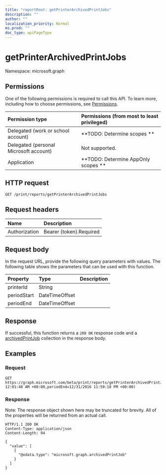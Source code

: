 ```yaml
---
title: "reportRoot: getPrinterArchivedPrintJobs"
description: ""
author: ""
localization_priority: Normal
ms.prod: ""
doc_type: apiPageType
---
```


# getPrinterArchivedPrintJobs

Namespace: microsoft.graph



## Permissions
One of the following permissions is required to call this API. To learn more, including how to choose permissions, see [Permissions](/concepts/permissions-reference.md).

|Permission type|Permissions (from most to least privileged)|
|:---|:---|
|Delegated (work or school account)|**TODO: Determine scopes **|
|Delegated (personal Microsoft account)|Not supported.|
|Application|**TODO: Determine AppOnly scopes **|

## HTTP request
<!-- {
  "blockType": "ignored"
}
-->
``` http
GET /print/reports/getPrinterArchivedPrintJobs
```

## Request headers
|Name|Description|
|:---|:---|
|Authorization|Bearer {token}.Required|

## Request body
In the request URL, provide the following query parameters with values.
The following table shows the parameters that can be used with this function.

|Property|Type|Description|
|:---|:---|:---|
|printerId|String||
|periodStart|DateTimeOffset||
|periodEnd|DateTimeOffset||



## Response
If successful, this function returns a `200 OK` response code and a [archivedPrintJob](../resources/archivedprintjob.md) collection in the response body.

## Examples

### Request
<!-- {
  "blockType": "request",
  "name": "reportroot_getprinterarchivedprintjobs"
}
-->
``` http
GET https://graph.microsoft.com/beta/print/reports/getPrinterArchivedPrintJobs(printerId='parameterValue',periodStart=1/1/2017 12:01:48 AM +00:00,periodEnd=12/31/2016 11:59:18 PM +00:00)
```

### Response
Note: The response object shown here may be truncated for brevity. All of the properties will be returned from an actual call.
<!-- {
  "blockType": "response",
  "truncated": true,
  "@odata.type": "collection(microsoft.graph.archivedprintjob)"
}
-->
``` http
HTTP/1.1 200 OK
Content-Type: application/json
Content-Length: 94

{
  "value": [
    {
      "@odata.type": "microsoft.graph.archivedPrintJob"
    }
  ]
}
```


